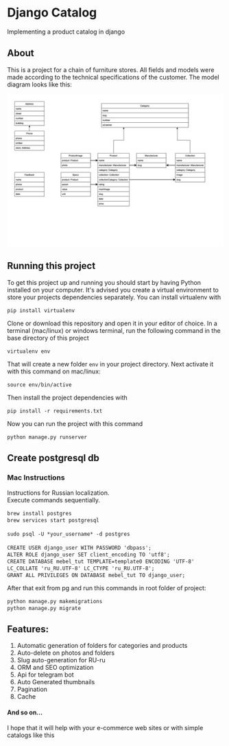 # Django Catalog

Implementing a product catalog in django

## About

This is a project for a chain of furniture stores. All fields and models were made according to the technical specifications of the customer. The model diagram looks like this:

![structure image](./static/main/img/model_structure.jpg)


## Running this project

To get this project up and running you should start by having Python installed on your computer. It's advised you create a virtual environment to store your projects dependencies separately. You can install virtualenv with

```
pip install virtualenv
```

Clone or download this repository and open it in your editor of choice. In a terminal (mac/linux) or windows terminal, run the following command in the base directory of this project

```
virtualenv env
```

That will create a new folder `env` in your project directory. Next activate it with this command on mac/linux:

```
source env/bin/active
```

Then install the project dependencies with

```
pip install -r requirements.txt
```


Now you can run the project with this command

```
python manage.py runserver
```

## Create postgresql db

### Mac Instructions

Instructions for Russian localization.\
Execute commands sequentially.

```
brew install postgres
brew services start postgresql

sudo psql -U *your_username* -d postgres

CREATE USER django_user WITH PASSWORD 'dbpass';
ALTER ROLE django_user SET client_encoding TO 'utf8';
CREATE DATABASE mebel_tut TEMPLATE=template0 ENCODING 'UTF-8' LC_COLLATE 'ru_RU.UTF-8' LC_CTYPE 'ru_RU.UTF-8';
GRANT ALL PRIVILEGES ON DATABASE mebel_tut TO django_user;
```

After that exit from pg and run this commands in root folder of project:

```
python manage.py makemigrations
python manage.py migrate
```

## Features:

<ol>
    <li>Automatic generation of folders for categories and products</li>
    <li>Auto-delete on photos and folders</li>
    <li>Slug auto-generation for RU-ru</li>
    <li>ORM and SEO optimization</li>
    <li>Api for telegram bot</li>
    <li>Auto Generated thumbnails</li>
    <li>Pagination</li>
    <li>Cache</li>
</ol>

#### And so on...

I hope that it will help with your e-commerce web sites or with simple catalogs like this
